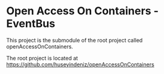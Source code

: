 # Open Access On Containers - EventBus

This project is the submodule of the root project called openAccessOnContainers.

The root project is located at https://github.com/huseyindeniz/openAccessOnContainers
